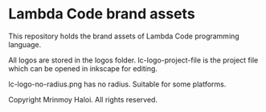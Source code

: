 # Lambda Code brand assets
This repository holds the brand assets of Lambda Code programming language.

All logos are stored in the logos folder. lc-logo-project-file is the project file which can be opened in inkscape for editing.

lc-logo-no-radius.png has no radius. Suitable for some platforms.

Copyright Mrinmoy Haloi. All rights reserved.
